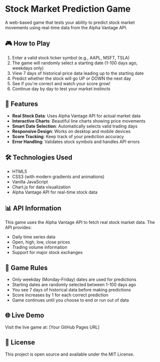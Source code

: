 # Stock Market Prediction Game

A web-based game that tests your ability to predict stock market movements using real-time data from the Alpha Vantage API.

## 🎮 How to Play

1. Enter a valid stock ticker symbol (e.g., AAPL, MSFT, TSLA)
2. The game will randomly select a starting date (1-100 days ago, weekdays only)
3. View 7 days of historical price data leading up to the starting date
4. Predict whether the stock will go UP or DOWN the next day
5. See if you're correct and watch your score grow!
6. Continue day by day to test your market instincts

## 🚀 Features

- **Real Stock Data**: Uses Alpha Vantage API for actual market data
- **Interactive Charts**: Beautiful line charts showing price movements
- **Smart Date Selection**: Automatically selects valid trading days
- **Responsive Design**: Works on desktop and mobile devices
- **Score Tracking**: Keep track of your prediction accuracy
- **Error Handling**: Validates stock symbols and handles API errors

## 🛠️ Technologies Used

- HTML5
- CSS3 (with modern gradients and animations)
- Vanilla JavaScript
- Chart.js for data visualization
- Alpha Vantage API for real-time stock data

## 📊 API Information

This game uses the Alpha Vantage API to fetch real stock market data. The API provides:
- Daily time series data
- Open, high, low, close prices
- Trading volume information
- Support for major stock exchanges

## 🎯 Game Rules

- Only weekday (Monday-Friday) dates are used for predictions
- Starting dates are randomly selected between 1-100 days ago
- You see 7 days of historical data before making predictions
- Score increases by 1 for each correct prediction
- Game continues until you choose to end or run out of data

## 🌐 Live Demo

Visit the live game at: [Your GitHub Pages URL]

## 📝 License

This project is open source and available under the MIT License.
